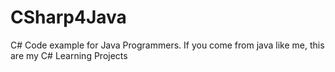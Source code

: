 CSharp4Java
===========

C# Code example for Java Programmers. If you come from java like me, this are my C# Learning Projects

